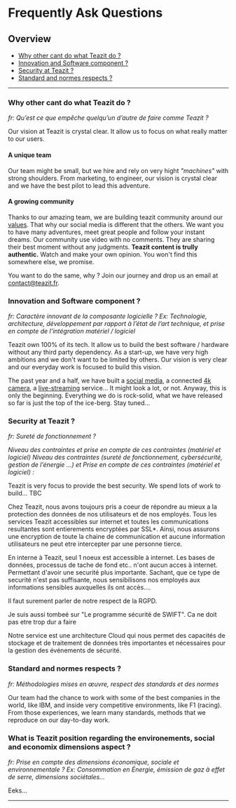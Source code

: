 # Frequently Ask Questions

## Overview

- [Why other cant do what Teazit do ?](#why-other-can't-do-what-teazit-do)
- [Innovation and Software component ?](#innovation-and-software-component)
- [Security at Teazit ?](#security-at-teazit)
- [Standard and normes respects ?](#standard-and-normes-respects)


---

### **Why other cant do what Teazit do ?**
*fr: Qu’est ce que empêche quelqu’un d’autre de faire comme Teazit ?*

Our vision at Teazit is crystal clear. It allow us to focus on what really matter to our users.

#### A unique team

Our team might be small, but we hire and rely on very hight *"machines"* with
strong shoulders. From marketing, to engineer, our vision is crystal clear
and we have the best pilot to lead this adventure.

#### A growing community

Thanks to our amazing team, we are building teazit community around our [values](/values). That why our social media is different that the others.
We want you to have many adventures, meet great people and follow your instant
dreams. Our community use video with no comments. They are sharing their best moment without any judgments. **Teazit content is trully authentic.** Watch and make your own opinion. You won't find this somewhere else, we promise.


You want to do the same, why ? Join our journey and drop us an email at
[contact@teazit.fr](mailto:contact@teazit.fr).

### **Innovation and Software component ?**
*fr: Caractère innovant de la composante logicielle ?*
*Ex: Technologie, architecture, développement par rapport à l’état de l’art technique, et prise en compte de l'intégration matériel / logiciel*

Teazit own 100% of its tech. It allow us to build the best software / hardware without any third party dependency. As a start-up, we have
very high ambitions and we don't want to be limited by others. Our vision is
very clear and our everyday work is focused to build this vision.

The past year and a half, we have built a [social media](/application),
a connected [4k camera](/cameras), a [live-streaming](/live-streamings) service... It might look a lot, or not.
Anyway, this is only the beginning. Everything we do is rock-solid, what we
have released so far is just the top of the ice-berg. Stay tuned...


### **Security at Teazit ?**
*fr: Sureté de fonctionnement ?*

*Niveau des contraintes et prise en compte de ces contraintes (matériel et logiciel)*
*Niveau des contraintes (sureté de fonctionnement, cybersécurité, gestion de l’énergie …) et
Prise en compte de ces contraintes (matériel et logiciel) :*


Teazit is very focus to provide the best security. We spend lots of work to
build... TBC

Chez Teazit, nous avons toujours pris a coeur de répondre au mieux a la protection
des données de nos utilisateurs et de nos employés.
Tous les services Teazit accessibles sur internet et toutes les communications
resultantes sont entierements encryptées par SSL*. Ainsi, nous assurons une encryption
de toute la chaine de communication et aucune information utilisateurs ne peut etre
intercepter par une personne tierce.

En interne à Teazit, seul 1 noeux est accessible à internet. Les bases de données,
processus de tache de fond etc.. n'ont aucun acces à internet. Permettant d'avoir
une securité plus importante.
Sachant, que ce type de securité n'est pas suffisante, nous sensibilisons nos employés
aux informations sensibles auxquelles ils ont accès....

Il faut surement parler de notre respect de la RGPD.

Je suis aussi tombeé sur "Le programme sécurité de SWIFT". Ca ne doit pas etre trop dur a faire

Notre service est une architecture Cloud qui nous permet des capacités de stockage et de traitement de données très importantes et nécessaires pour la gestion des événements de sécurité.

### **Standard and normes respects ?**
*fr: Méthodologies mises en œuvre, respect des standards et des normes*

Our team had the chance to work with some of the best companies in the world, like
IBM, and inside very competitive environments, like F1 (racing).
From those experiences, we learn many standards, methods that we reproduce on
our day-to-day work.


### **What is Teazit position regarding the environements, social and economix dimensions aspect ?**

*fr: Prise en compte des dimensions économique, sociale et environnementale ?*
*Ex: Consommation en Énergie, émission de gaz à effet de serre, dimensions sociétales…*

Eeks...


---

<!-- **Plateforme IaaS**

Teazit don't profide IaaS.

**Logiciel SaaS**

We just released our first live-streaming SaaS project.

Plus, our core engineering team already started a new project. It looks like, it's related to our application, your events, and all the videos we have ;)

**IoT**

We have entered The Internet of Things this summer with our first 4k connected
camera.

**Plateforme PaaS**

We don't provide any PaaS.

**Processus métier externalisés (BPaas)**

None

**Matériel**

Teazit owns all it's technologies. From our cameras, media and live streaming
service.

**Logiciel On Premise**

Nope

**Service de prestations intellectuelles**

Nope -->
